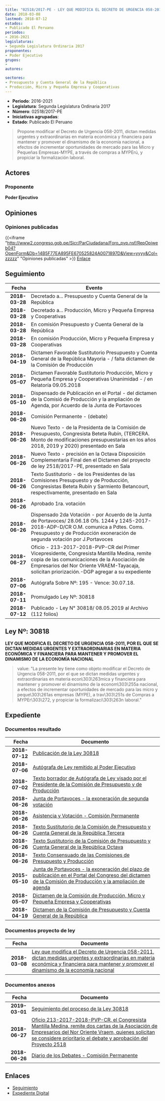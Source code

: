 ```yaml
---
title: "02518/2017-PE - LEY QUE MODIFICA EL DECRETO DE URGENCIA 058-2011, DICTAN MEDIDAS URGENTES Y EXTRAORDINARIAS EN MATERIA ECONÓMICA Y FINANCIERA PARA MANTENER Y PROMOVER EL DINAMISMO DE LA ECONOMÍA NACIONAL"
date: 2018-03-08
lastmod: 2018-07-12
estados:
- Publicado El Peruano
periodos:
- 2016-2021
legislaturas:
- Segunda Legislatura Ordinaria 2017
proponentes:
- Poder Ejecutivo
grupos:
- 
autores:

sectores:
- Presupuesto y Cuenta General de la República
- Producción, Micro y Pequeña Empresa y Cooperativas
---
```

- **Periodo**: 2016-2021
- **Legislatura**: Segunda Legislatura Ordinaria 2017
- **Número**: 02518/2017-PE
- **Iniciativas agrupadas**: 
- **Estado**: Publicado El Peruano

> Propone modificar el Decreto de Urgencia 058-2011, dictan medidas urgentes y extraordinarias en materia económica y financiera para mantener y promover el dinamismo de la economía nacional, a efectos de incrementar oportunidades de mercado para las Micro y Pequeñas Empresas-MYPE, a través de compras a MYPErú, y propiciar la formalización laboral.


## Actores

### Proponente

**Poder Ejecutivo**

## Opiniones

### Opiniones publicadas

{{<iframe "http://www2.congreso.gob.pe/Sicr/ParCiudadana/Foro_pvp.nsf/RepOpiweb04?OpenForm&Db=14B5F77EA895FE670525824A0071897D&View=yyyy&Col=zzzzz" "Opiniones publicadas" >}}
[Enlace](http://www2.congreso.gob.pe/Sicr/ParCiudadana/Foro_pvp.nsf/RepOpiweb04?OpenForm&Db=14B5F77EA895FE670525824A0071897D&View=yyyy&Col=zzzzz)


## Seguimiento

| Fecha | Evento |
|------:|--------|
| **2018-03-28** | Decretado a... Presupuesto y Cuenta General de la República |
| **2018-03-28** | Decretado a... Producción, Micro y Pequeña Empresa y Cooperativas |
| **2018-03-28** | En comisión Presupuesto y Cuenta General de la República |
| **2018-03-28** | En comisión Producción, Micro y Pequeña Empresa y Cooperativas |
| **2018-04-19** | Dictamen Favorable Sustitutorio Presupuesto y Cuenta General de la República Mayoria - / falta dictamen de la Comisión de Producción |
| **2018-05-07** | Dictamen Favorable Sustitutorio Producción, Micro y Pequeña Empresa y Cooperativas Unanimidad - / en Relatoría 09.05.2018 |
| **2018-05-10** | Dispensado de Publicación en el Portal - del dictamen de la Comisió de Producción y la ampliación de Agenda, por Acuerdo de la Junta de Portavoces |
| **2018-06-26** | Comisión Permanente - (debate) |
| **2018-06-26** | Nuevo Texto - de la Presidenta de la Comisión de Presupuesto, Congresista Beteta Rubín, (TERCERA. Monto de modificaciones presupuestarias en los años 2018, 2019 y 2020) presentado en Sala |
| **2018-06-26** | Nuevo Texto - precisión en la Octava Disposición Complementaria Final den el Dictamen del proyecto de ley 2518/2017-PE, presentado en Sala |
| **2018-06-26** | Texto Sustitutorio - de los Presidentes de las Comisiones Presupuesto y de Producción, Congresistas Beteta Rubín y Sarmiento Betancourt, respectivamente, presentado en Sala |
| **2018-06-26** | Aprobado 1ra. votación |
| **2018-06-26** | Dispensado 2da Votación - por Acuerdo de la Junta de Portavoces/ 28.06.18 Ofs. 1244 y 1245-2017-2018-ADP-D/CR O.M. comunica a Pdtes. Coms. Presupuesto y de Producción exoneración de segunda votación por J.Portavoces |
| **2018-06-27** | Oficio - 213-2017-2018-PVP-CR del Primer Vicepresidente, Congresista Mantilla Medina, remite copia de las comunicaciones de la Asociación de Empresarios del Nor Oriente VRAEM-Tayacaja, solicitan priorización.-DGP agregar a su expediente |
| **2018-07-06** | Autógrafa Sobre Nº: 195 - Vence: 30.07.18. |
| **2018-07-11** | Promulgado Ley Nº: 30818 |
| **2018-07-12** | Publicado - Ley N° 30818/ 08.05.2019 al Archivo (112 folios) |

## Ley Nº: 30818

**LEY QUE MODIFICA EL DECRETO DE URGENCIA 058-2011, POR EL QUE SE DICTAN MEDIDAS URGENTES Y EXTRAORDINARIAS EN MATERIA ECONÓMICA Y FINANCIERA PARA MANTENER Y PROMOVER EL DINAMISMO DE LA ECONOMÍA NACIONAL**

> value: "La presente ley tiene como objeto modificar el Decreto de Urgencia 058-2011, por el que se dictan medidas urgentes y extraordinarias en materia econ\303\263mica y financiera para mantener y promover el dinamismo de la econom\303\255a nacional, a efectos de incrementar oportunidades de mercado para las micro y peque\303\261as empresas (MYPE), a trav\303\251s de Compras a MYPEr\303\272, y propiciar la formalizaci\303\263n laboral."


## Expediente

### Documentos resultado

| Fecha | Documento |
|------:|-----------|
| **2018-07-12** | [Publicación de la Ley 30818](http://www.leyes.congreso.gob.pe/Documentos/2016_2021/ADLP/Normas_Legales/30818-LEY.pdf) |
| **2018-07-06** | [Autógrafa de Ley remitido al Poder Ejecutivo](http://www.leyes.congreso.gob.pe/Documentos/2016_2021/ADLP/Texto_Aprobado/AU0251820180706.PDF) |
| **2018-07-02** | [Texto borrador de Autógrafa de Ley visado por el Presidente de la Comisión de Presupuesto y de Producción](http://www.leyes.congreso.gob.pe/Documentos/2016_2021/Texto_Borrador_de_Autografa/BAU0251820180702.pdf) |
| **2018-06-26** | [Junta de Portavoces - la exoneración de segunda votación](http://www.leyes.congreso.gob.pe/Documentos/2016_2021/Acuerdos/Junta_Portavoces/AJPSV0251820180626.pdf) |
| **2018-06-26** | [Asistencia y Votación - Comisión Permanente](http://www.leyes.congreso.gob.pe/Documentos/2016_2021/Asistencia_y_Votacion/Proyectos_de_Ley/AVCP0251820160626.pdf) |
| **2018-06-26** | [Texto Sustitutorio de la Comisión de Presupuesto y Cuenta General de la República Tercera](http://www.leyes.congreso.gob.pe/Documentos/2016_2021/Texto_Sustitutorio/Proyectos_de_Ley/TS0251820180626-.pdf) |
| **2018-06-26** | [Texto Sustitutorio de la Comisión de Presupuesto y Cuenta General de la República Octava](http://www.leyes.congreso.gob.pe/Documentos/2016_2021/Texto_Sustitutorio/Proyectos_de_Ley/TS0251820180626.pdf) |
| **2018-06-26** | [Texto Consensuado de las Comisiones de Presupuesto y Producción](http://www.leyes.congreso.gob.pe/Documentos/2016_2021/Texto_Sustitutorio/Consensuado/TSC0251820180626.pdf) |
| **2015-05-10** | [Junta de Portavoces - la exoneración del plazo de publicación en el Portal del Congreso del dictamen de la Comisión de Producción y la ampliación de agenda](http://www.leyes.congreso.gob.pe/Documentos/2016_2021/Acuerdos/Junta_Portavoces/AJP0251820180510.pdf) |
| **2018-05-07** | [Dictamen de la Comisión de Producción, Micro y Pequeña Empresa y Cooperativas](http://www.leyes.congreso.gob.pe/Documentos/2016_2021/Dictamenes/Proyectos_de_Ley/02518DC18MAY20180507.pdf) |
| **2018-04-19** | [Dictamen de la Comisión de Presupuesto y Cuenta General de la República](http://www.leyes.congreso.gob.pe/Documentos/2016_2021/Dictamenes/Proyectos_de_Ley/02518DC17MAY20180419.pdf) |

### Documentos proyecto de ley

| Fecha | Documento |
|------:|-----------|
| **2018-03-08** | [Ley que modifica el Decreto de Urgencia 058-2011, dictan medidas urgentes y extraordinarias en materia económica y financiera para mantener y promover el dinamismo de la economía nacional](http://www.leyes.congreso.gob.pe/Documentos/2016_2021/Proyectos_de_Ley_y_de_Resoluciones_Legislativas/PL0251720180308.pdf) |

### Documentos anexos

| Fecha | Documento |
|------:|-----------|
| **2019-03-01** | [Seguimiento del proceso de la Ley 30818](http://www.leyes.congreso.gob.pe/Documentos/2016_2021/Seguimiento_de_Proyectos_de_Ley/02518PL20190301.pdf) |
| **2018-06-27** | [Oficio 213-2017-2018-PVP-CR, el Congresista Mantilla Medina, remite dos cartas de la Asociación de Empresarios del Nor Oriente Vraem, quienes solicitan se considere prioritario el debate y aprobación del Proyecto 2518](http://www.leyes.congreso.gob.pe/Documentos/2016_2021/Oficios/Congresistas/OFICIO-213-2017-2018-PVP-CR.PDF) |
| **2018-06-26** | [Diario de los Debates - Comisión Permanente](http://www.leyes.congreso.gob.pe/Documentos/2016_2021/ADLP/Diario_Debates/30818-TDD.pdf) |

## Enlaces

- [Seguimiento](http://www2.congreso.gob.pe/Sicr/TraDocEstProc/CLProLey2016.nsf/f7fff46988ca05b1052578e100829cc7/baa476431c5d0c980525824a0077f333?OpenDocument)
- [Expediente Digital](http://www2.congreso.gob.pe/Sicr/TraDocEstProc/Expvirt_2011.nsf/visbusqptramdoc1621/02518?opendocument)

